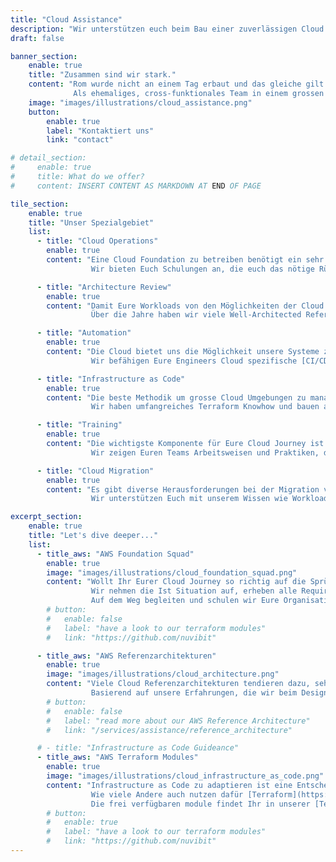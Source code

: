 ```yaml
---
title: "Cloud Assistance"
description: "Wir unterstützen euch beim Bau einer zuverlässigen Cloud Foundation."
draft: false

banner_section:
    enable: true
    title: "Zusammen sind wir stark."
    content: "Rom wurde nicht an einem Tag erbaut und das gleiche gilt für eine zuverlässige Cloud Foundation.<br><br>
              Als ehemaliges, cross-funktionales Team in einem grossen schweizer Unternehmen haben wir zahlreiche technische wie auch organisatorische Herausforderungen im Zusammenhang mit dem Aufbau einer Cloud Foundation bewältigt."
    image: "images/illustrations/cloud_assistance.png"
    button:
        enable: true
        label: "Kontaktiert uns"
        link: "contact"

# detail_section:
#     enable: true
#     title: What do we offer?
#     content: INSERT CONTENT AS MARKDOWN AT END OF PAGE

tile_section:
    enable: true
    title: "Unser Spezialgebiet"
    list:
      - title: "Cloud Operations"
        enable: true
        content: "Eine Cloud Foundation zu betreiben benötigt ein sehr breites Skillset.<br><br>
                  Wir bieten Euch Schulungen an, die euch das nötige Rüstzeug an die Hand gibt, um eine zuverlässige und skalierbare [cloud foundation](/faq/#foundation \"Was ist eine Cloud Foundation?\") zu betreiben.<br><br>"

      - title: "Architecture Review"
        enable: true
        content: "Damit Eure Workloads von den Möglichkeiten der Cloud profitieren könnt ist eine cloud-ready Architektur entscheidend.<br><br>
                  Über die Jahre haben wir viele Well-Architected Referenzarchitekturen implementiert und reviewed. Dabei habe wir ein gutes Auge für mögliche Schwachstellen entwickelt."

      - title: "Automation"
        enable: true
        content: "Die Cloud bietet uns die Möglichkeit unsere Systeme zu hundert Prozent zu automatisieren.<br><br>
                  Wir befähigen Eure Engineers Cloud spezifische [CI/CD](/faq/#cicd \"Was ist CI/CD?\") pipelines zu bauen und zu betreiben."

      - title: "Infrastructure as Code"
        enable: true
        content: "Die beste Methodik um grosse Cloud Umgebungen zu managen ist [Infrastructure as Code](/faq/#iac \"Was ist Infrastructure as Code?\").<br><br>
                  Wir haben umfangreiches Terraform Knowhow und bauen auch unsere eigenen Module. Wir helfen Euch mit der Implementierung von unseren Modulen uns bieten Support für die Module an."

      - title: "Training"
        enable: true
        content: "Die wichtigste Komponente für Eure Cloud Journey ist Knowhow.<br><br>
                  Wir zeigen Euren Teams Arbeitsweisen und Praktiken, die im Umgang mit public Clouds speziell gut funktionieren und sich bewährt haben."

      - title: "Cloud Migration"
        enable: true
        content: "Es gibt diverse Herausforderungen bei der Migration von bestehenden Workloads in die Cloud.<br><br>
                  Wir unterstützen Euch mit unserem Wissen wie Workloads in die Cloud migriert werden können und gleichzeitig profitabel bleibe."

excerpt_section:
    enable: true
    title: "Let's dive deeper..."
    list:
      - title_aws: "AWS Foundation Squad"
        enable: true
        image: "images/illustrations/cloud_foundation_squad.png"
        content: "Wollt Ihr Eurer Cloud Journey so richtig auf die Sprünge helfen?<br>
                  Wir nehmen die Ist Situation auf, erheben alle Requirements und stellen ein Team von Spezialisten zusammen, die Euch eine Cloud Foundation in einem Bruchteil der normal benötigten Zeit aufbauen.
                  Auf dem Weg begleiten und schulen wir Eure Organisation so, dass Ihr die Ownership der Foundation komplett übernehmen könnt."
        # button:
        #   enable: false
        #   label: "have a look to our terraform modules"
        #   link: "https://github.com/nuvibit"

      - title_aws: "AWS Referenzarchitekturen"
        enable: true
        image: "images/illustrations/cloud_architecture.png"
        content: "Viele Cloud Referenzarchitekturen tendieren dazu, sehr generisch zu sein, damit ein breites Publikum angesprochen werden kann.<br>
                  Basierend auf unsere Erfahrungen, die wir beim Designen und Bauen von Cloud Systemen sammeln konnten haben wir verschiedene enterprise-ready und Praxis geprüfte Architektur Blueprints für AWS entwickelt.."
        # button:
        #   enable: false
        #   label: "read more about our AWS Reference Architecture"
        #   link: "/services/assistance/reference_architecture"

      # - title: "Infrastructure as Code Guideance"
      - title_aws: "AWS Terraform Modules"
        enable: true
        image: "images/illustrations/cloud_infrastructure_as_code.png"
        content: "Infrastructure as Code zu adaptieren ist eine Entscheidende Grundlage um ans Ziel einer robusten und skalierbaren Cloud Foundation zu gelangen.<br>
                  Wie viele Andere auch nutzen dafür [Terraform](https://www.terraform.io/intro/index.html 'Introduction to Terraform'. Wir haben eine Sammlung von Terraform Modulen entwickelt.
                  Die frei verfügbaren module findet Ihr in unserer [Terraform Registry](https://registry.terraform.io/namespaces/nuvibit)."
        # button:
        #   enable: true
        #   label: "have a look to our terraform modules"
        #   link: "https://github.com/nuvibit"
---
```

